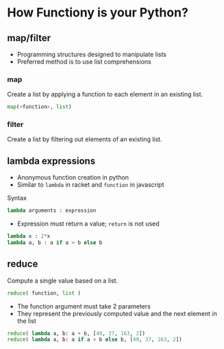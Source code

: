 # How Functiony is your Python?

## map/filter
- Programming structures designed to manipulate lists
- Preferred method is to use list comprehensions

### map

Create a list by applying a function to each element in an existing list.

```python
map(<function>, list)
```

### filter

Create a list by filtering out elements of an existing list.

## lambda expressions
- Anonymous function creation in python
- Similar to `lambda` in racket and `function` in javascript

Syntax
```python
lambda arguments : expression
```
- Expression must return a value; `return` is not used

```python
lambda x : 2*x
lambda a, b : a if a > b else b
```

## reduce

Compute a single value based on a list.

```python
reduce( function, list )
```
- The function argument must take 2 parameters
- They represent the previously computed value and the next element in the list

```python
reduce( lambda a, b: a + b, [49, 37, 163, 2])
reduce( lambda a, b: a if a > b else b, [49, 37, 163, 2])
```
